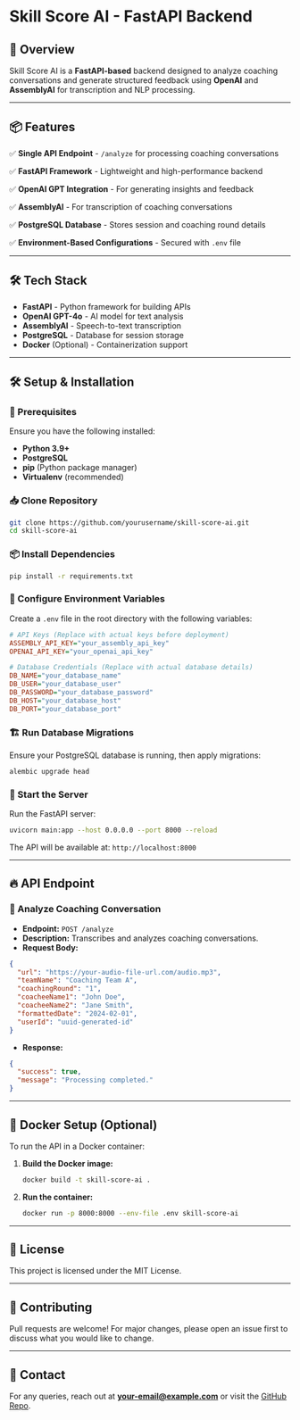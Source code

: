 # Skill Score AI - FastAPI Backend

## 🚀 Overview

Skill Score AI is a **FastAPI-based** backend designed to analyze coaching conversations and generate structured feedback using **OpenAI** and **AssemblyAI** for transcription and NLP processing.

---

## 📦 Features

✅ **Single API Endpoint** - `/analyze` for processing coaching conversations

✅ **FastAPI Framework** - Lightweight and high-performance backend

✅ **OpenAI GPT Integration** - For generating insights and feedback

✅ **AssemblyAI** - For transcription of coaching conversations

✅ **PostgreSQL Database** - Stores session and coaching round details


✅ **Environment-Based Configurations** - Secured with `.env` file

---

## 🛠 Tech Stack

- **FastAPI** - Python framework for building APIs
- **OpenAI GPT-4o** - AI model for text analysis
- **AssemblyAI** - Speech-to-text transcription
- **PostgreSQL** - Database for session storage
- **Docker** (Optional) - Containerization support

---

## 🛠 Setup & Installation

### 🔧 Prerequisites

Ensure you have the following installed:

- **Python 3.9+**
- **PostgreSQL**
- **pip** (Python package manager)
- **Virtualenv** (recommended)

### 📥 Clone Repository

```sh
git clone https://github.com/yourusername/skill-score-ai.git
cd skill-score-ai
```

### 📦 Install Dependencies

```sh
pip install -r requirements.txt
```

### 🔑 Configure Environment Variables

Create a `.env` file in the root directory with the following variables:

```ini
# API Keys (Replace with actual keys before deployment)
ASSEMBLY_API_KEY="your_assembly_api_key"
OPENAI_API_KEY="your_openai_api_key"

# Database Credentials (Replace with actual database details)
DB_NAME="your_database_name"
DB_USER="your_database_user"
DB_PASSWORD="your_database_password"
DB_HOST="your_database_host"
DB_PORT="your_database_port"
```

### 🏗 Run Database Migrations

Ensure your PostgreSQL database is running, then apply migrations:

```sh
alembic upgrade head
```

### 🚀 Start the Server

Run the FastAPI server:

```sh
uvicorn main:app --host 0.0.0.0 --port 8000 --reload
```

The API will be available at: `http://localhost:8000`

---

## 🔥 API Endpoint

### 📌 Analyze Coaching Conversation

- **Endpoint:** `POST /analyze`
- **Description:** Transcribes and analyzes coaching conversations.
- **Request Body:**

```json
{
  "url": "https://your-audio-file-url.com/audio.mp3",
  "teamName": "Coaching Team A",
  "coachingRound": "1",
  "coacheeName1": "John Doe",
  "coacheeName2": "Jane Smith",
  "formattedDate": "2024-02-01",
  "userId": "uuid-generated-id"
}
```

- **Response:**

```json
{
  "success": true,
  "message": "Processing completed."
}
```

---

## 🐳 Docker Setup (Optional)

To run the API in a Docker container:

1. **Build the Docker image:**
   ```sh
   docker build -t skill-score-ai .
   ```
2. **Run the container:**
   ```sh
   docker run -p 8000:8000 --env-file .env skill-score-ai
   ```

---

## 📄 License

This project is licensed under the MIT License.

---

## 🤝 Contributing

Pull requests are welcome! For major changes, please open an issue first to discuss what you would like to change.

---

## 📩 Contact

For any queries, reach out at **[your-email@example.com](mailto\:your-email@example.com)** or visit the [GitHub Repo](https://github.com/yourusername/skill-score-ai).

